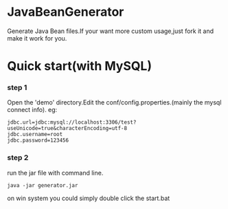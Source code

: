 # JavaBeanGenerator
Generate Java Bean files.If your want more custom usage,just fork it and make it work for you.

# Quick start(with MySQL)

### step 1
Open the 'demo' directory.Edit the conf/config.properties.(mainly the mysql connect info).
eg:
```
jdbc.url=jdbc:mysql://localhost:3306/test?useUnicode=true&characterEncoding=utf-8
jdbc.username=root
jdbc.password=123456
```
### step 2
run the jar file with command line.
```
java -jar generator.jar
```
on win system you could simply double click the start.bat
